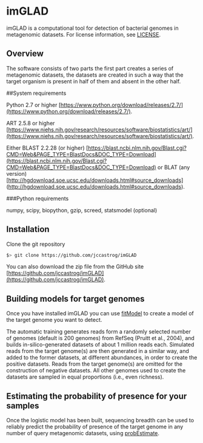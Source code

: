 # imGLAD

imGLAD is a computational tool for detection of bacterial genomes in metagenomic datasets. For license information, see
[LICENSE](./LICENSE).

## Overview

The software consists of two parts the first part creates a series of metagenomic datasets, the datasets are created in such a way that the target organism is present in half of them and absent in the other half.

##System requirements

Python 2.7 or higher [https://www.python.org/download/releases/2.7/](https://www.python.org/download/releases/2.7/).

ART 2.5.8 or higher [https://www.niehs.nih.gov/research/resources/software/biostatistics/art/](https://www.niehs.nih.gov/research/resources/software/biostatistics/art/).

Either BLAST 2.2.28 (or higher) [https://blast.ncbi.nlm.nih.gov/Blast.cgi?CMD=Web&PAGE_TYPE=BlastDocs&DOC_TYPE=Download](https://blast.ncbi.nlm.nih.gov/Blast.cgi?CMD=Web&PAGE_TYPE=BlastDocs&DOC_TYPE=Download) or BLAT (any version) [http://hgdownload.soe.ucsc.edu/downloads.html#source_downloads] (http://hgdownload.soe.ucsc.edu/downloads.html#source_downloads).

###Python requirements

numpy, scipy, biopython, gzip, screed, statsmodel (optional)

## Installation

Clone the git repository

   ```bash
   $> git clone https://github.com/jccastrog/imGLAD
   ```

You can also download the zip file from the GitHub site [https://github.com/jccastrog/imGLAD](https://github.com/jccastrog/imGLAD).

## Building models for target genomes

Once you have installed imGLAD you can use [fitModel](./fitModel.py) to create a model of the target genome you want to detect.

The automatic training generates reads form a randomly selected number of genomes (default is 200 genomes) from RefSeq (Pruitt et al., 2004), and builds in-silico-generated datasets of about 1 million reads each. Simulated reads from the target genome(s) are then generated in a similar way, and added to the former datasets, at different abundances, in order to create the positive datasets. Reads from the target genome(s) are omitted for the construction of negative datasets. All other genomes used to create the datasets are sampled in equal proportions (i.e., even richness).

## Estimating the probability of presence for your samples

Once the logistic model has been built, sequencing breadth can be used to reliably predict the probability of presence of the target genome in any number of query metagenomic datasets, using [probEstimate](./probEstimate). 
